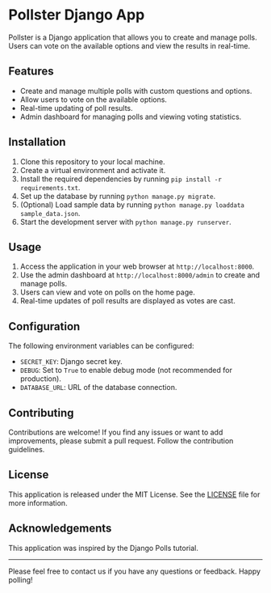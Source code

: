 # Pollster Django App

Pollster is a Django application that allows you to create and manage polls. Users can vote on the available options and view the results in real-time.

## Features

- Create and manage multiple polls with custom questions and options.
- Allow users to vote on the available options.
- Real-time updating of poll results.
- Admin dashboard for managing polls and viewing voting statistics.

## Installation

1. Clone this repository to your local machine.
2. Create a virtual environment and activate it.
3. Install the required dependencies by running `pip install -r requirements.txt`.
4. Set up the database by running `python manage.py migrate`.
5. (Optional) Load sample data by running `python manage.py loaddata sample_data.json`.
6. Start the development server with `python manage.py runserver`.

## Usage

1. Access the application in your web browser at `http://localhost:8000`.
2. Use the admin dashboard at `http://localhost:8000/admin` to create and manage polls.
3. Users can view and vote on polls on the home page.
4. Real-time updates of poll results are displayed as votes are cast.

## Configuration

The following environment variables can be configured:

- `SECRET_KEY`: Django secret key.
- `DEBUG`: Set to `True` to enable debug mode (not recommended for production).
- `DATABASE_URL`: URL of the database connection.

## Contributing

Contributions are welcome! If you find any issues or want to add improvements, please submit a pull request. Follow the contribution guidelines.

## License

This application is released under the MIT License. See the [LICENSE](LICENSE) file for more information.

## Acknowledgements

This application was inspired by the Django Polls tutorial.

---

Please feel free to contact us if you have any questions or feedback. Happy polling!
